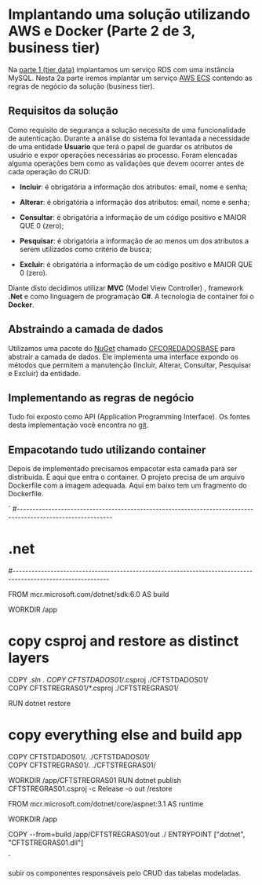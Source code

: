 # Implantando uma solução utilizando AWS e Docker (Parte 2 de 3, business tier)

 Na [parte 1 (tier data)](https://github.com/nandolrs/CFTSTDADOS01/tree/master/CFTSTDADOS01) implantamos um serviço RDS com uma instância MySQL. Nesta 2a parte iremos implantar um serviço [AWS ECS](https://aws.amazon.com/pt/ecs/) contendo as regras de negócio da solução (business tier).

 ## Requisitos da solução

 Como requisito de segurança a solução necessita de uma funcionalidade de autenticação. Durante a análise do sistema foi levantada a necessidade de uma entidade **Usuario** que terá o papel de guardar os atributos de usuário e expor operações necessárias ao processo. Foram elencadas alguma operações bem como as validações que devem ocorrer antes de cada operação do CRUD:

 * **Incluir**: é obrigatória a informação dos atributos: email, nome e senha;

* **Alterar**: é obrigatória a informação dos atributos: email, nome e senha;

* **Consultar**: é obrigatória a informação de um código positivo  e MAIOR QUE 0 (zero);

* **Pesquisar**: é obrigatória a informação de ao menos um dos atributos a serem utilizados como critério de busca;

* **Excluir**:  é obrigatória a informação de um código positivo  e MAIOR QUE 0 (zero).

Diante disto decidimos utilizar **MVC** (Model View Controller) , framework **.Net**  e como linguagem de programação **C#**. A tecnologia de container foi o **Docker**. 

## Abstraindo a camada de dados

Utilizamos uma pacote do [NuGet](https://www.nuget.org/packages/CFCOREDADOSBASE/1.0.3?_src=template) chamado [CFCOREDADOSBASE](https://www.nuget.org/packages/CFCOREDADOSBASE/1.0.3?_src=template) para abstrair a camada de dados. Ele implementa uma interface expondo os métodos que permitem a manutenção (Incluir, Alterar, Consultar, Pesquisar e Excluir) da entidade. 

## Implementando as regras de negócio

Tudo foi exposto como API (Application Programming Interface). Os fontes desta implementação você encontra no [git](https://github.com/nandolrs/CFTSTDADOS01/tree/master/CFTSTREGRAS01). 


## Empacotando tudo utilizando container

Depois de implementado precisamos empacotar esta camada para ser distribuida. É aqui que entra o container. O projeto precisa de um arquivo Dockerfile com a imagem adequada. Aqui em baixo tem um fragmento do Dockerfile.

`
#------------------------------------------------------------------------------------------------------------
# .net 
#------------------------------------------------------------------------------------------------------------

FROM mcr.microsoft.com/dotnet/sdk:6.0 AS build

WORKDIR /app

# copy csproj and restore as distinct layers
COPY *.sln .
COPY CFTSTDADOS01/*.csproj      			./CFTSTDADOS01/      
COPY CFTSTREGRAS01/*.csproj			        ./CFTSTREGRAS01/        

RUN dotnet restore

# copy everything else and build app
COPY CFTSTDADOS01/.					       ./CFTSTDADOS01/        
COPY CFTSTREGRAS01/.      				   ./CFTSTREGRAS01/      

WORKDIR /app/CFTSTREGRAS01
RUN dotnet publish CFTSTREGRAS01.csproj -c Release -o out /restore

FROM mcr.microsoft.com/dotnet/core/aspnet:3.1 AS runtime

WORKDIR /app

COPY --from=build /app/CFTSTREGRAS01/out ./
ENTRYPOINT ["dotnet", "CFTSTREGRAS01.dll"]

`

 subir os componentes responsáveis pelo CRUD das tabelas modeladas.



